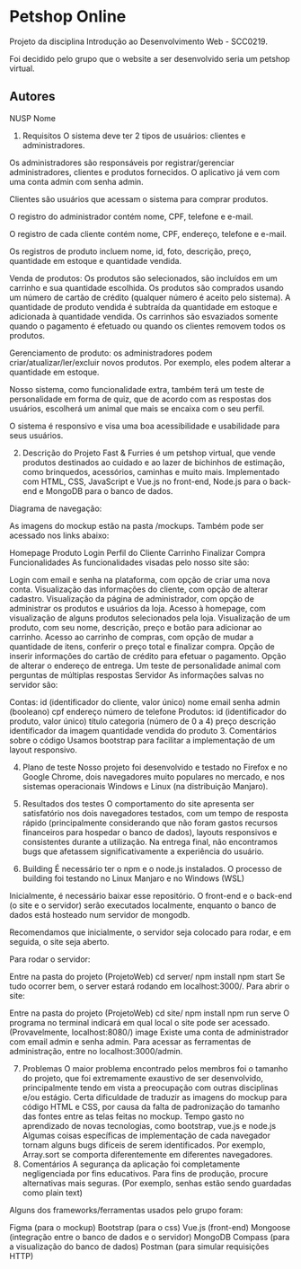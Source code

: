 # Petshop Online

Projeto da disciplina Introdução ao Desenvolvimento Web - SCC0219.

Foi decidido pelo grupo que o website a ser desenvolvido seria um petshop virtual.

## Autores
NUSP	Nome



1. Requisitos
O sistema deve ter 2 tipos de usuários: clientes e administradores.

Os administradores são responsáveis por registrar/gerenciar administradores, clientes e produtos fornecidos. O aplicativo já vem com uma conta admin com senha admin.

Clientes são usuários que acessam o sistema para comprar produtos.

O registro do administrador contém nome, CPF, telefone e e-mail.

O registro de cada cliente contém nome, CPF, endereço, telefone e e-mail.

Os registros de produto incluem nome, id, foto, descrição, preço, quantidade em estoque e quantidade vendida.

Venda de produtos: Os produtos são selecionados, são incluídos em um carrinho e sua quantidade escolhida. Os produtos são comprados usando um número de cartão de crédito (qualquer número é aceito pelo sistema). A quantidade de produto vendida é subtraída da quantidade em estoque e adicionada à quantidade vendida. Os carrinhos são esvaziados somente quando o pagamento é efetuado ou quando os clientes removem todos os produtos.

Gerenciamento de produto: os administradores podem criar/atualizar/ler/excluir novos produtos. Por exemplo, eles podem alterar a quantidade em estoque.

Nosso sistema, como funcionalidade extra, também terá um teste de personalidade em forma de quiz, que de acordo com as respostas dos usuários, escolherá um animal que mais se encaixa com o seu perfil.

O sistema é responsivo e visa uma boa acessibilidade e usabilidade para seus usuários.

2. Descrição do Projeto
Fast & Furries é um petshop virtual, que vende produtos destinados ao cuidado e ao lazer de bichinhos de estimação, como brinquedos, acessórios, caminhas e muito mais. Implementado com HTML, CSS, JavaScript e Vue.js no front-end, Node.js para o back-end e MongoDB para o banco de dados.

Diagrama de navegação:


As imagens do mockup estão na pasta /mockups. Também pode ser acessado nos links abaixo:

Homepage
Produto
Login
Perfil do Cliente
Carrinho
Finalizar Compra
Funcionalidades
As funcionalidades visadas pelo nosso site são:

Login com email e senha na plataforma, com opção de criar uma nova conta.
Visualização das informações do cliente, com opção de alterar cadastro.
Visualização da página de administrador, com opção de administrar os produtos e usuários da loja.
Acesso à homepage, com visualização de alguns produtos selecionados pela loja.
Visualização de um produto, com seu nome, descrição, preço e botão para adicionar ao carrinho.
Acesso ao carrinho de compras, com opção de mudar a quantidade de itens, conferir o preço total e finalizar compra.
Opção de inserir informações do cartão de crédito para efetuar o pagamento.
Opção de alterar o endereço de entrega.
Um teste de personalidade animal com perguntas de múltiplas respostas
Servidor
As informações salvas no servidor são:

Contas:
id (identificador do cliente, valor único)
nome
email
senha
admin (booleano)
cpf
endereço
número de telefone
Produtos:
id (identificador do produto, valor único)
título
categoria (número de 0 a 4)
preço
descrição
identificador da imagem
quantidade vendida do produto
3. Comentários sobre o código
Usamos bootstrap para facilitar a implementação de um layout responsivo.

4. Plano de teste
Nosso projeto foi desenvolvido e testado no Firefox e no Google Chrome, dois navegadores muito populares no mercado, e nos sistemas operacionais Windows e Linux (na distribuição Manjaro).

5. Resultados dos testes
O comportamento do site apresenta ser satisfatório nos dois navegadores testados, com um tempo de resposta rápido (principalmente considerando que não foram gastos recursos financeiros para hospedar o banco de dados), layouts responsivos e consistentes durante a utilização. Na entrega final, não encontramos bugs que afetassem significativamente a experiência do usuário.

6. Building
É necessário ter o npm e o node.js instalados. O processo de building foi testando no Linux Manjaro e no Windows (WSL)

Inicialmente, é necessário baixar esse repositório. O front-end e o back-end (o site e o servidor) serão executados localmente, enquanto o banco de dados está hosteado num servidor de mongodb.

Recomendamos que inicialmente, o servidor seja colocado para rodar, e em seguida, o site seja aberto.

Para rodar o servidor:

Entre na pasta do projeto (ProjetoWeb)
cd server/
npm install
npm start
Se tudo ocorrer bem, o server estará rodando em localhost:3000/.
Para abrir o site:

Entre na pasta do projeto (ProjetoWeb)
cd site/
npm install
npm run serve
O programa no terminal indicará em qual local o site pode ser acessado. (Provavelmente, localhost:8080/) image
Existe uma conta de administrador com email admin e senha admin. Para acessar as ferramentas de administração, entre no localhost:3000/admin.

7. Problemas
O maior problema encontrado pelos membros foi o tamanho do projeto, que foi extremamente exaustivo de ser desenvolvido, principalmente tendo em vista a preocupação com outras disciplinas e/ou estágio.
Certa dificuldade de traduzir as imagens do mockup para código HTML e CSS, por causa da falta de padronização do tamanho das fontes entre as telas feitas no mockup.
Tempo gasto no aprendizado de novas tecnologias, como bootstrap, vue.js e node.js
Algumas coisas específicas de implementação de cada navegador tornam alguns bugs difíceis de serem identificados. Por exemplo, Array.sort se comporta diferentemente em diferentes navegadores.
8. Comentários
A segurança da aplicação foi completamente negligenciada por fins educativos. Para fins de produção, procure alternativas mais seguras. (Por exemplo, senhas estão sendo guardadas como plain text)

Alguns dos frameworks/ferramentas usados pelo grupo foram:

Figma (para o mockup)
Bootstrap (para o css)
Vue.js (front-end)
Mongoose (integração entre o banco de dados e o servidor)
MongoDB Compass (para a visualização do banco de dados)
Postman (para simular requisições HTTP)